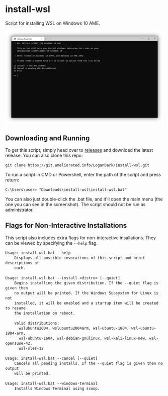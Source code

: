 # install-wsl

Script for installing WSL on Windows 10 AME.

![install-wsl Screenshot](data/screenshot.png)

## Downloading and Running

To get this script, simply head over to [releases](https://git.ameliorated.info/LoganDark/install-wsl/releases) and download the latest release. You can also clone this repo:

    git clone https://git.ameliorated.info/LoganDark/install-wsl.git

To run a script in CMD or Powershell, enter the path of the script and press return:

    C:\Users\user> "Downloads\install-wsl\install-wsl.bat"

You can also just double-click the .bat file, and it'll open the main menu (the one you can see in the screenshot). The script should not be run as administrator.

## Flags for Non-Interactive Installations

This script also includes extra flags for non-interactive insallations. They can be viewed by specifying the `--help` flag.

```
Usage: install-wsl.bat --help
    Displays all possible invocations of this script and brief descriptions of
    each.

Usage: install-wsl.bat --install <distro> [--quiet]
    Begins installing the given distribution. If the --quiet flag is given then
    no output will be printed. If the Windows Subsystem for Linux is not
    installed, it will be enabled and a startup item will be created to resume
    the installation on reboot.

    Valid distributions:
      wslubuntu2004, wslubuntu2004arm, wsl-ubuntu-1804, wsl-ubuntu-1804-arm,
      wsl-ubuntu-1604, wsl-debian-gnulinux, wsl-kali-linux-new, wsl-opensuse-42,
      wsl-sles-12

Usage: install-wsl.bat --cancel [--quiet]
    Cancels all pending installs. If the --quiet flag is given then no output
    will be printed.

Usage: install-wsl.bat --windows-terminal
    Installs Windows Terminal using scoop.
```